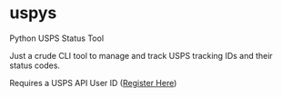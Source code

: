 # uspys
Python USPS Status Tool

Just a crude CLI tool to manage and track USPS tracking IDs and their status codes.

Requires a USPS API User ID ([Register Here](https://registration.shippingapis.com/))
